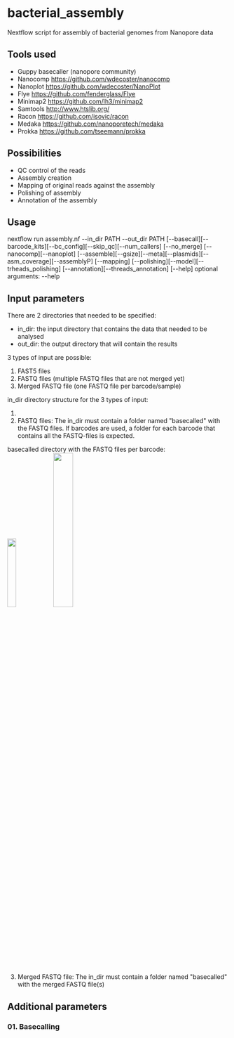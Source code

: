 
# bacterial_assembly
Nextflow script for assembly of bacterial genomes from Nanopore data

## Tools used
* Guppy basecaller (nanopore community)
* Nanocomp https://github.com/wdecoster/nanocomp
* Nanoplot https://github.com/wdecoster/NanoPlot
* Flye https://github.com/fenderglass/Flye
* Minimap2 https://github.com/lh3/minimap2
* Samtools http://www.htslib.org/
* Racon https://github.com/isovic/racon
* Medaka https://github.com/nanoporetech/medaka
* Prokka https://github.com/tseemann/prokka

## Possibilities
- QC control of the reads
- Assembly creation
- Mapping of original reads against the assembly
- Polishing of assembly
- Annotation of the assembly

## Usage
nextflow run assembly.nf --in_dir PATH --out_dir PATH
                         [--basecall][--barcode_kits][--bc_config][--skip_qc][--num_callers]
                         [--no_merge]
                         [--nanocomp][--nanoplot]
                         [--assemble][--gsize][--meta][--plasmids][--asm_coverage][--assemblyP]
                         [--mapping]
                         [--polishing][--model][--trheads_polishing]
                         [--annotation][--threads_annotation]
                         [--help]
 optional arguments:
  --help 


## Input parameters
There are 2 directories that needed to be specified:
- in_dir: the input directory that contains the data that needed to be analysed
- out_dir: the output directory that will contain the results

3 types of input are possible:
  1. FAST5 files
  2. FASTQ files (multiple FASTQ files that are not merged yet)
  3. Merged FASTQ file (one FASTQ file per barcode/sample)

in_dir directory structure for the 3 types of input: <br>
  1. <br>
  2. FASTQ files: The in_dir must contain a folder named "basecalled" with the FASTQ files. If barcodes are used, a folder for each barcode that contains all the FASTQ-files is expected.
<p align="left" width="100%">
  basecalled directory with the FASTQ files per barcode: <br>
  <img width="20%" src="https://user-images.githubusercontent.com/56390957/123658980-823e0880-d832-11eb-93bd-eb637d10c8a2.png">
  <img width="30%" src="https://user-images.githubusercontent.com/56390957/123661149-9c78e600-d834-11eb-9f3a-0c245b3ce6c8.png">
</p>

  3. Merged FASTQ file: The in_dir must contain a folder named "basecalled" with the merged FASTQ file(s) <br>

## Additional parameters
### 01. Basecalling




 
 





